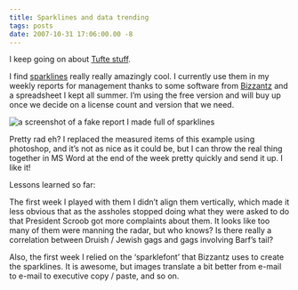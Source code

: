 ```yaml
---
title: Sparklines and data trending
tags: posts
date: 2007-10-31 17:06:00.00 -8
---
```

I keep going on about [Tufte stuff](http://www.edwardtufte.com/tufte/courses).

I find [sparklines](http://www.edwardtufte.com/bboard/q-and-a-fetch-msg?msg_id=0001OR) really really amazingly cool. I currently use them in my weekly reports for management thanks to some software from [Bizzantz](http://www.bissantz.de/sparklines/) and a spreadsheet I kept all summer. I’m using the free version and will buy up once we decide on a license count and version that we need.

![a screenshot of a fake report I made full of sparklines](/images/sparklines-in-practice.gif)

Pretty rad eh? I replaced the measured items of this example using photoshop, and it’s not as nice as it could be, but I can throw the real thing together in MS Word at the end of the week pretty quickly and send it up. I like it!

Lessons learned so far:

The first week I played with them I didn’t align them vertically, which made it less obvious that as the assholes stopped doing what they were asked to do that President Scroob got more complaints about them. It looks like too many of them were manning the radar, but who knows? Is there really a correlation between Druish / Jewish gags and gags involving Barf’s tail?

Also, the first week I relied on the ‘sparklefont’ that Bizzantz uses to create the sparklines. It is awesome, but images translate a bit better from e-mail to e-mail to executive copy / paste, and so on.
